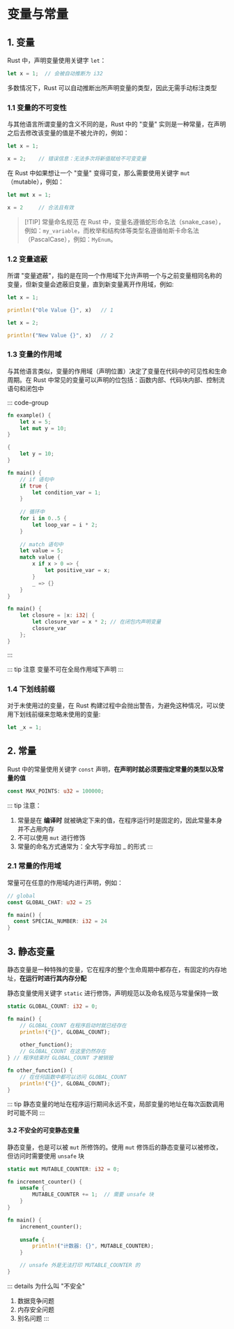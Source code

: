 # 变量与常量

## 1. 变量

Rust 中，声明变量使用关键字 `let`：

```rust
let x = 1;  // 会被自动推断为 i32 
```

多数情况下，Rust 可以自动推断出所声明变量的类型，因此无需手动标注类型

### 1.1 变量的不可变性

与其他语言所谓变量的含义不同的是，Rust 中的 "变量" 实则是一种常量，在声明之后去修改该变量的值是不被允许的，例如：

```rust
let x = 1;

x = 2;    // 错误信息：无法多次将新值赋给不可变变量
```

在 Rust 中如果想让一个 "变量" 变得可变，那么需要使用关键字 `mut` （mutable），例如：

```rust
let mut x = 1;

x = 2     // 合法且有效
```

> [!TIP] 常量命名规范
> 在 Rust 中，变量名遵循蛇形命名法（snake_case），例如：`my_variable`，而枚举和结构体等类型名遵循帕斯卡命名法（PascalCase），例如：`MyEnum`。

### 1.2 变量遮蔽

所谓 "变量遮蔽"，指的是在同一个作用域下允许声明一个与之前变量相同名称的变量，但新变量会遮蔽旧变量，直到新变量离开作用域，例如:

```rust
let x = 1;

println!("Ole Value {}", x)   // 1

let x = 2;

println!("New Value {}", x)   // 2
```

### 1.3 变量的作用域

与其他语言类似，变量的作用域（声明位置）决定了变量在代码中的可见性和生命周期。在 Rust 中常见的变量可以声明的位包括：函数内部、代码块内部、控制流语句和闭包中

::: code-group

```rust [函数内部]
fn example() {
    let x = 5;
    let mut y = 10;
}
```

```rust [代码块内部]
{
    let y = 10;
}
```

```rust [控制流语句]
fn main() {
    // if 语句中
    if true {
        let condition_var = 1;
    }
    
    // 循环中
    for i in 0..5 {
        let loop_var = i * 2;
    }
    
    // match 语句中
    let value = 5;
    match value {
        x if x > 0 => {
            let positive_var = x;
        }
        _ => {}
    }
}
```

```rust [闭包中]
fn main() {
    let closure = |x: i32| {
        let closure_var = x * 2; // 在闭包内声明变量
        closure_var
    };
}
```
:::

::: tip 注意 
变量不可在全局作用域下声明
:::

### 1.4 下划线前缀

对于未使用过的变量，在 Rust 构建过程中会抛出警告，为避免这种情况，可以使用下划线前缀来忽略未使用的变量:

```rust
let _x = 1;
```

## 2. 常量

Rust 中的常量使用关键字 `const` 声明，**在声明时就必须要指定常量的类型以及常量的值**

```rust
const MAX_POINTS: u32 = 100000;
```

::: tip 注意：
1. 常量是在 **编译时** 就被确定下来的值，在程序运行时是固定的，因此常量本身并不占用内存
2. 不可以使用 `mut` 进行修饰
3. 常量的命名方式通常为：全大写字母加 _ 的形式
:::

### 2.1 常量的作用域

常量可在任意的作用域内进行声明，例如：

```rust
// global
const GLOBAL_CHAT: u32 = 25

fn main() {
  const SPECIAL_NUMBER: i32 = 24
}
```

## 3. 静态变量

静态变量是一种特殊的变量，它在程序的整个生命周期中都存在，有固定的内存地址，**在运行时进行其内存分配**

静态变量使用关键字 `static` 进行修饰，声明规范以及命名规范与常量保持一致

```rust
static GLOBAL_COUNT: i32 = 0;

fn main() {
    // GLOBAL_COUNT 在程序启动时就已经存在
    println!("{}", GLOBAL_COUNT);
    
    other_function();
    // GLOBAL_COUNT 在这里仍然存在
} // 程序结束时 GLOBAL_COUNT 才被销毁

fn other_function() {
    // 在任何函数中都可以访问 GLOBAL_COUNT
    println!("{}", GLOBAL_COUNT);
}
```

::: tip 
静态变量的地址在程序运行期间永远不变，局部变量的地址在每次函数调用时可能不同
:::


#### 3.2 不安全的可变静态变量

静态变量，也是可以被 `mut` 所修饰的。使用 `mut` 修饰后的静态变量可以被修改，但访问时需要使用 `unsafe` 块

```rust
static mut MUTABLE_COUNTER: i32 = 0;

fn increment_counter() {
    unsafe {
        MUTABLE_COUNTER += 1;  // 需要 unsafe 块
    }
}

fn main() {
    increment_counter();
    
    unsafe {
        println!("计数器: {}", MUTABLE_COUNTER);
    }

    // unsafe 外是无法打印 MUTABLE_COUNTER 的
}
```

::: details 为什么叫 "不安全"
1. 数据竞争问题
2. 内存安全问题
3. 别名问题
:::

